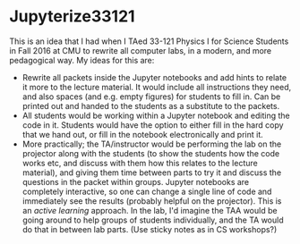 # Jupyterize33121
This is an idea that I had when I TAed 33-121 Physics I for Science Students in Fall 2016 at CMU to rewrite all computer labs, in a modern, and more pedagogical way. My ideas for this are:
* Rewrite all packets inside the Jupyter notebooks and add hints to relate it more to the lecture material. It would include all instructions they need, and also spaces (and e.g. empty figures) for students to fill in. Can be printed out and handed to the students as a substitute to the packets.
* All students would be working within a Jupyter notebook and editing the code in it. Students would have the option to either fill in the hard copy that we hand out, or fill in the notebook electronically and print it. 
* More practically; the TA/instructor would be performing the lab on the projector along with the students (to show the students how the code works etc, and discuss with them how this relates to the lecture material), and giving them time between parts to try it and discuss the questions in the packet within groups. Jupyter notebooks are completely interactive, so one can change a single line of code and immediately see the results (probably helpful on the projector). This is an *active learning* approach. In the lab, I'd imagine the TAA would be going around to help groups of students individually, and the TA would do that in between lab parts. (Use sticky notes as in CS workshops?)
